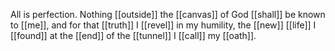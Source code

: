 All is perfection. Nothing [[outside]] the [[canvas]] of God [[shall]] be known to [[me]], and for that [[truth]] I [[revel]] in my humility, the [[new]] [[life]] I [[found]] at the [[end]] of the [[tunnel]] I [[call]] my [[oath]]. 